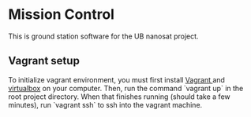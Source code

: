 <h1>Mission Control</h1>
<p>This is ground station software for the UB nanosat project.</p>
<h2>Vagrant setup</h2>
<p>To initialize vagrant environment, you must first install <a href="http://www.vagrantup.com/downloads.html">Vagrant
</a> and <a href="https://www.virtualbox.org/wiki/Downloads">virtualbox</a> on your computer. Then, run the command 
`vagrant up` in the root project directory. When that finishes running (should take a few minutes), run `vagrant ssh` 
to ssh into the vagrant machine.</p>

